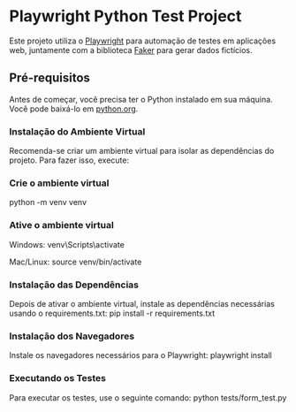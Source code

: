 # Playwright Python Test Project

Este projeto utiliza o [Playwright](https://playwright.dev/) para automação de testes em aplicações web, juntamente com a biblioteca [Faker](https://faker.readthedocs.io/en/master/) para gerar dados fictícios.

## Pré-requisitos

Antes de começar, você precisa ter o Python instalado em sua máquina. Você pode baixá-lo em [python.org](https://www.python.org/downloads/).

### Instalação do Ambiente Virtual

Recomenda-se criar um ambiente virtual para isolar as dependências do projeto. Para fazer isso, execute:

### Crie o ambiente virtual
python -m venv venv

### Ative o ambiente virtual
Windows:
venv\Scripts\activate

Mac/Linux:
source venv/bin/activate

### Instalação das Dependências
Depois de ativar o ambiente virtual, instale as dependências necessárias usando o requirements.txt:
pip install -r requirements.txt

### Instalação dos Navegadores
Instale os navegadores necessários para o Playwright:
playwright install

### Executando os Testes
Para executar os testes, use o seguinte comando:
python tests/form_test.py
